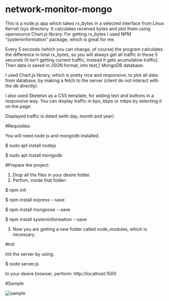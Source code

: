 # network-monitor-mongo
This is a node.js app which takes rx_bytes in a selected interface from Linux Kernel /sys directory. It calculates received bytes and plot them using opensource Chart.js library.
For getting rx_bytes I used NPM "systeminformation" package, which is great for me.

Every 5 seconds (which you can change, of course) the program calculates the difference in total rx_bytes, so you will always get all traffic in those 5 seconds (It isn't getting current traffic, instead It gets acumulative traffic). Then data is saved in JSON format, into test_1 MongoDB database.

I used Chart.js library, which is pretty nice and responsive, to plot all data from database, by making a fetch to the server (client do not interact with the db directly).

I also used Skeleton as a CSS template, for adding text and buttons in a responsive way.
You can display traffic in bps, kbps or mbps by selecting it on the page.

Displayed traffic is dated (with day, month and year)


#Requisites:

You will need node js and mongodb installed.

$ sudo apt install nodejs

$ sudo apt install mongodb


#Prepare the project:
1. Drop all the files in your desire folder.
2. Perfom, inside that folder:

$ npm init

$ npm install express --save

$ npm install mongoose --save

$ npm install systeminformation --save

3. Now you are getting a new folder called node_modules, which is necessary.


#Init

Init the server by using: 

$ node server.js

In your desire browser, perform: http://localhost:1500

#Sample

![sample](https://user-images.githubusercontent.com/47746423/82758116-05cd3080-9dbb-11ea-964e-65f602ac7ac0.jpeg)
